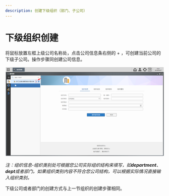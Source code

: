 ```yaml
---
description: 创建下级组织（部门、子公司）
---
```


# 下级组织创建

将鼠标放置左框上级公司名称处，点击公司信息条右侧的 + ，可创建当前公司的下级子公司。操作步骤同创建公司信息。

![](../../../.gitbook/assets/image%20%2818%29.png)


  
_注：组织信息-组织类别处可根据您公司实际组织结构来填写，如**department**、**dept**或者部门。如果组织类别内容不符合您公司结构，可以根据实际情况直接输入组织类别。_

下级公司或者部门的创建方式与上一节组织的创建步骤相同。

